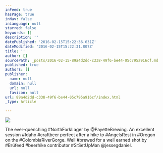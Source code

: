 ```yaml
---
inFeed: true
hasPage: true
inNav: false
inLanguage: null
starred: false
keywords: []
description: ''
datePublished: '2016-02-15T15:22:36.631Z'
dateModified: '2016-02-15T15:22:31.807Z'
title: ''
author: []
sourcePath: _posts/2016-02-15-89a4d2dd-c338-49f6-be44-05c795a916cf.md
published: true
authors: []
publisher:
  name: null
  domain: null
  url: null
  favicon: null
url: 89a4d2dd-c338-49f6-be44-05c795a916cf/index.html
_type: Article

---
```

![](https://s3-us-west-2.amazonaws.com/the-grid-img/p/d51d4893dd6e3f4f765f1b2b1bf4636e29f2b094.jpg)

The ever-quenching \#NorthForkLager by @PayetteBrewing. An excellent session \#Idaho \#craftbeer perfect after a hike to \#AngelsRest in \#Oregon on the \#ColombiaRiverGorge. Well \#brewed for a well earned shot by \#Brüfeed \#beerhike contributor \#SrSetUpMan @jessegdaniel.